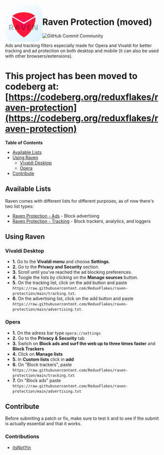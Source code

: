 <img src="logo.png" align="left" height="120px" width="120px">

# Raven Protection (moved)

![GitHub Commit Community](https://img.shields.io/github/commit-activity/m/ReduxFlakes/raven-protection)

Ads and tracking filters especially made for Opera and Vivaldi for better tracking and ad protection on both desktop and mobile (it can also be used with other browsers/extensions).

# This project has been moved to codeberg at: [https://codeberg.org/reduxflakes/raven-protection](https://codeberg.org/reduxflakes/raven-protection)

**Table of Contents**
- [Available Lists](#available-lists)
- [Using Raven](#using-raven)
  - [Vivaldi Desktop](#vivaldi-desktop)
  - [Opera](#opera)
- [Contribute](#contribute)


## Available Lists

Raven comes with different lists for different purposes, as of now there's two list types:

- [Raven Protection - Ads](/advertising.txt) - Block advertising
- [Raven Protection - Tracking](/tracking.txt) - Block trackers, analytics, and loggers

## Using Raven

### Vivaldi Desktop

- **1.** Go to the **Vivaldi menu** and choose **Settings**.
- **2.** Go to the **Privacy and Security** section.
- **3.** Scroll until you've reached the ad blocking preferences.
- **4.** Toogle the lists by clicking on the **Manage sources** button.
- **5.** On the tracking list, click on the add button and paste `https://raw.githubusercontent.com/ReduxFlakes/raven-protection/main/tracking.txt`.
- **6.** On the advertising list, click on the add button and paste `https://raw.githubusercontent.com/ReduxFlakes/raven-protection/main/advertising.txt`.

### Opera

- **1.** On the adress bar type `opera://settings`
- **2.** Go to the **Privacy & Security** tab
- **3.** Switch on **Block ads and surf the web up to three times faster** and **Block Trackers**
- **4.** Click on **Manage lists**
- **5.** In **Custom lists** click in **add**
- **6.** On "Block trackers", paste `https://raw.githubusercontent.com/ReduxFlakes/raven-protection/main/tracking.txt`
- **7.** On "Block ads" paste `https://raw.githubusercontent.com/ReduxFlakes/raven-protection/main/advertising.txt`

## Contribute

Before submiting a patch or fix, make sure to test it and to see if the submit is actually essential and that it works.

### Contributions
- [itsNotYin](https://github.com/itsNotYin)

